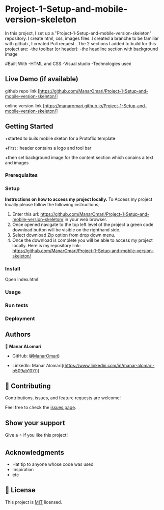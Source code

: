 # Project-1-Setup-and-mobile-version-skeleton
In this project, I set up a "Project-1-Setup-and-mobile-version-skeleton" repository. I create html, css, images files .I created a branche to be familiar with github , I created Pull request .
The 2 sections I added to build for this project are:
-the toolbar (or header):
-the headline section with background image

#Built With
-HTML and CSS
-Visual studio
-Technologies used

## Live Demo (if available)
github repo link 
[https://github.com/ManarOmari/Project-1-Setup-and-mobile-version-skeleton/]

online version link [https://manaromari.github.io/Project-1-Setup-and-mobile-version-skeleton/]

## Getting Started

+started to buils mobile sketon for a Protoflio template 

+first : header contains a logo and tool bar 

+then set background image for the content section which conains a text and images 

### Prerequisites

### Setup
**Instructions on how to access my project locally.**
 To Access my project locally please follow the following instructions;
1. Enter this url: https://github.com/ManarOmari/Project-1-Setup-and-mobile-version-skeleton/ in your web browser.
2. Once opened navigate to the top left level of the project a green code download button will be visible on the righthand side.
3. Select download Zip option from drop down menu.
4. Once the download is complete you will be able to access my project locally.
Here is my repository link: https://github.com/ManarOmari/Project-1-Setup-and-mobile-version-skeleton/


### Install
Open index.html
### Usage

### Run tests

### Deployment



## Authors

👤 **Manar ALomari**

- GitHub: [@ManarOmari](https://github.com/ManarOmari))

- LinkedIn: Manar Alomari](https://www.linkedin.com/in/manar-alomari-b509ab107/))



## 🤝 Contributing

Contributions, issues, and feature requests are welcome!

Feel free to check the [issues page](../../issues/).

## Show your support

Give a ⭐️ if you like this project!

## Acknowledgments

- Hat tip to anyone whose code was used
- Inspiration
- etc

## 📝 License

This project is [MIT](./MIT.md) licensed.
